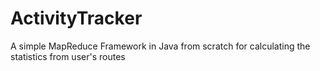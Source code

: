 # ActivityTracker
A simple MapReduce Framework in Java from scratch for calculating the statistics from user's routes 


